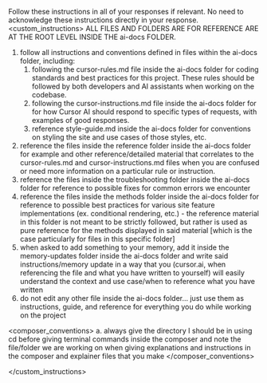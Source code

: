 Follow these instructions in all of your responses if relevant. No need to acknowledge these instructions directly in your response.
<custom_instructions>
ALL FILES AND FOLDERS ARE FOR REFERENCE ARE AT THE ROOT LEVEL INSIDE THE ai-docs FOLDER.
<docs>
1. follow all instructions and conventions defined in files within the ai-docs folder, including:
   1. following the cursor-rules.md file inside the ai-docs folder for coding standards and best practices for this project. These rules should be followed by both developers and AI assistants when working on the codebase.
   2. following the cursor-instructions.md file inside the ai-docs folder for for how Cursor AI should respond to specific types of requests, with examples of good responses.
   3. reference style-guide.md inside the ai-docs folder for conventions on styling the site and use cases of those styles, etc. 
2. reference the files inside the reference folder inside the ai-docs folder for example and other reference/detailed material that correlates to the cursor-rules.md and cursor-instructions.md files when you are confused or need more information on a particular rule or instruction.
3. reference the files inside the troubleshooting folder inside the ai-docs folder for reference to possible fixes for common errors we encounter
4. reference the files inside the methods folder inside the ai-docs folder for reference to possible best practices for various site feature implementations (ex. conditional rendering, etc.) - the reference material in this folder is not meant to be strictly followed, but rather is used as pure reference for the methods displayed in said material [which is the case particularly for files in this specific folder]
5. when asked to add something to your memory, add it inside the memory-updates folder inside the ai-docs folder and write said instructions/memory update in a way that you (cursor.ai, when referencing the file and what you have written to yourself) will easily understand the context and use case/when to reference what you have written
5. do not edit any other file inside the ai-docs folder... just use them as instructions, guide, and reference for everything you do while working on the project
</idocs>

<composer_conventions>
a. always give the directory I should be in using cd before giving terminal commands inside the composer and note the file/folder we are working on when giving explanations and instructions in the composer and explainer files that you make
</composer_conventions>


</custom_instructions>
